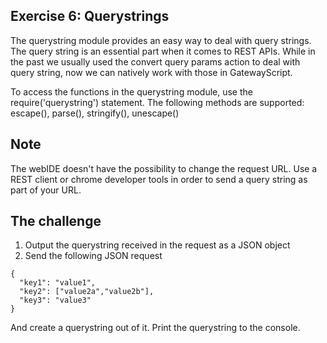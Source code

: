 ## Exercise 6: Querystrings
The querystring module provides an easy way to deal with query strings.
The query string is an essential part when it comes to REST APIs.
While in the past we usually used the convert query params action to deal with query string, now we can natively work with those in GatewayScript.

To access the functions in the querystring module, use the require('querystring') statement.
The following methods are supported: escape(), parse(), stringify(), unescape()

## Note
The webIDE doesn't have the possibility to change the request URL.
Use a REST client or chrome developer tools in order to send a query string as part of your URL.

## The challenge
1) Output the querystring received in the request as a JSON object
2) Send the following JSON request
```
{
  "key1": "value1",
  "key2": ["value2a","value2b"],
  "key3": "value3"
}
```

And create a querystring out of it. Print the querystring to the console.
